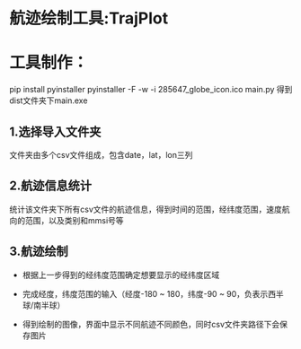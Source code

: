 # 航迹绘制工具:TrajPlot
# 工具制作：
pip install pyinstaller
pyinstaller -F -w -i 285647_globe_icon.ico main.py
得到dist文件夹下main.exe

## 1.选择导入文件夹

文件夹由多个csv文件组成，包含date，lat，lon三列

## 2.航迹信息统计

统计该文件夹下所有csv文件的航迹信息，得到时间的范围，经纬度范围，速度航向的范围，以及类别和mmsi号等

## 3.航迹绘制

+ 根据上一步得到的经纬度范围确定想要显示的经纬度区域

+ 完成经度，纬度范围的输入（经度-180 ~ 180，纬度-90 ~ 90，负表示西半球/南半球）

+ 得到绘制的图像，界面中显示不同航迹不同颜色，同时csv文件夹路径下会保存图片

  
